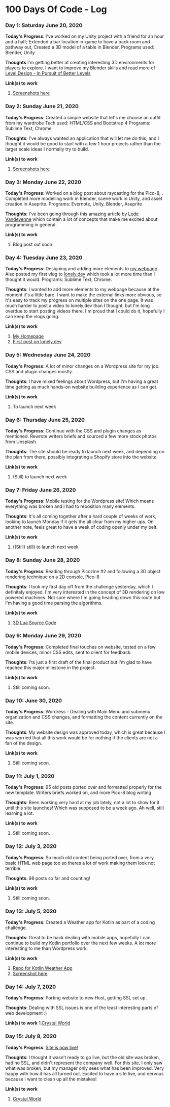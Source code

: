 # 100 Days Of Code - Log

### Day 1: Saturday June 20, 2020

**Today's Progress**: I've worked on my Unity project with a friend for an hour and a half; Extended a bar location in-game to have a back room and pathway out, Created a 3D model of a table in Blender.
Programs used: Blender, Unity

**Thoughts** I'm getting better at creating interesting 3D environments for players to explore. I want to improve my Blender skills and read more of [Level Design - In Pursuit of Better Levels](https://docs.google.com/document/d/1fAlf2MwEFTwePwzbP3try1H0aYa9kpVBHPBkyIq-caY/)

**Link(s) to work**
1. [Screenshots here](https://twitter.com/MikeCDev1/status/1274300701460447232)

### Day 2: Sunday June 21, 2020

**Today's Progress**: Created a simple website that let's me choose an outfit from my wardrobe
Tech used: HTML/CSS and Bootstrap 4
Programs: Sublime Text, Chrome

**Thoughts**: I've always wanted an application that will let me do this, and I thought it would be good to start with a few 1 hour projects rather than the larger scale ideas I normally try to build.

**Link(s) to work**
1. [Screenshots here](https://twitter.com/MikeCDev1/status/1274498171293454337)

### Day 3: Monday June 22, 2020

**Today's Progress**: Worked on a blog post about raycasting for the Pico-8, . Completed more modelling work in Blender, scene work in Unity, and asset creation in Aseprite.
Programs: Evernote, Unity, Blender, Aseprite

**Thoughts**: I've been going through this amazing article by [Lode Vandevenne](https://lodev.org/cgtutor/raycasting.html) which contain a lot of concepts that make me excited about programming in general.

**Link(s) to work**
1. Blog post out soon

### Day 4: Tuesday June 23, 2020

**Today's Progress**: Designing and adding more elements to [my webpage](https://www.mikeclark.xyz/). Also posted my first vlog to [lonely.dev](https://lonely.dev/) which took a lot more time than I thought it would.
Programs: Sublime Text, Chrome.

**Thoughts**: I wanted to add more elements to my webpage because at the moment it's a little bare. I want to make the external links more obvious, so it's easy to track my progress on multiple sites on the one page.
It was much harder to post a video to lonely.dev than I thought, but I'm long overdue to start posting videos there. I'm proud that I could do it, hopefully I can keep the vlogs going.

**Link(s) to work**
1. [My Homepage](https://www.mikeclark.xyz/)
2. [First post on lonely.dev](https://lonely.dev/video/introductions-3c99e5ce)


### Day 5: Wednesday June 24, 2020

**Today's Progress**: A lot of minor changes on a Wordpress site for my job. CSS and plugin changes mostly.

**Thoughts**: I have mixed feelings about Wordpress, but I'm having a great time getting as much hands-on website building experience as I can get.

**Link(s) to work**
1. To launch next week

### Day 6: Thursday June 25, 2020

**Today's Progress**: Continue with the CSS and plugin changes as mentioned. Rewrote writers briefs and sourced a few more stock photos from Unsplash.

**Thoughts**: The site should be ready to launch next week, and depending on the plan from there, possibly integrating a Shopify store into the website.

**Link(s) to work**
1. (Still) to launch next week

### Day 7: Friday June 26, 2020

**Today's Progress**: Mobile testing for the Wordpress site! Which means everything was broken and I had to reposition many elements.

**Thoughts**: It's all coming together after a hard couple of weeks of work, looking to launch Monday if it gets the all clear from my higher ups.
On another note, feels great to have a week of coding openly under my belt.

**Link(s) to work**
1. ((Still) still) to launch next week

### Day 8: Sunday June 28, 2020

**Today's Progress**: Reading through Picozine #2 and following a 3D object rendering technique on a 2D console, Pico-8

**Thoughts**: I took my first day off from the challenge yesterday, which I definitely enjoyed.
I'm very interested in the concept of 3D rendering on low powered machines. Not sure where I'm going heading down this route but I'm having a good time parsing the algorithms. 

**Link(s) to work**
1. [3D Lua Source Code](https://gist.github.com/Ivoah/477775d13e142b2c89ba)

### Day 9: Monday June 29, 2020

**Today's Progress**: Completed final touches on website, tested on a few mobile devices, minor CSS edits, sent to client for feedback.

**Thoughts**: I'ts just a first draft of the final product but I'm glad to have reached this major milestone in the project.

**Link(s) to work**
1. Still coming soon.

### Day 10: June 30, 2020

**Today's Progress**: Wordress - Dealing with Main Menu and submenu organization and CSS changes, and formatting the content currently on the site.

**Thoughts**: My website design was approved today, which is great because I was worried that all this work would be for nothing if the clients are not a fan of the design.

**Link(s) to work**
1. Still coming soon.

### Day 11: July 1, 2020

**Today's Progress**: 95 old posts ported over and formatted properly for the new template. Writers briefs worked on, and more Pico-8 blog writing

**Thoughts**: Been working very hard at my job lately, not a lot to show for it until this site launches! Which was supposed to be a week ago. Ah well, still learning a lot.

**Link(s) to work**
1. Still coming soon.

### Day 12: July 3, 2020

**Today's Progress**: So much old content being ported over, from a very basic HTML web page too so theres a lot of work making them look not terrible.

**Thoughts**: 98 posts so far and counting!

**Link(s) to work**
1. Still coming soon.

### Day 13: July 5, 2020

**Today's Progress**: Created a Weather app for Kotlin as part of a coding challenge.

**Thoughts**: Great to be back dealing with mobile apps, hopefully I can continue to build my Kotlin portfolio over the next few weeks. A lot more interesting to me than Wordpress work.

**Link(s) to work**
1. [Repo for Kotlin Weather App](https://github.com/mik3ds/Kotlin-Weather-Application)
2. [Screenshot here](https://twitter.com/MikeCDev1/status/1279907385000091648)

### Day 14: July 7, 2020

**Today's Progress**: Porting website to new Host, getting SSL set up.

**Thoughts**: Dealing with SSL issues is one of the least interesting parts of web development :)

**Link(s) to work**
1.[Crystal World](https://www.crystalworld.com.au/)

### Day 15: July 8, 2020

**Today's Progress**: [Site is now live!](https://www.crystalworld.com.au/)

**Thoughts**: I thought it wasn’t ready to go live, but the old site was broken, had no SSL, and didn't represent the company well.
For this site, I only saw what was broken, but my manager only sees what has been improved.
Very happy with how it has all turned out. Excited to have a site live, and nervous because I want to clean up all the mistakes!


**Link(s) to work**
1. [Crystal World](https://www.crystalworld.com.au/)
